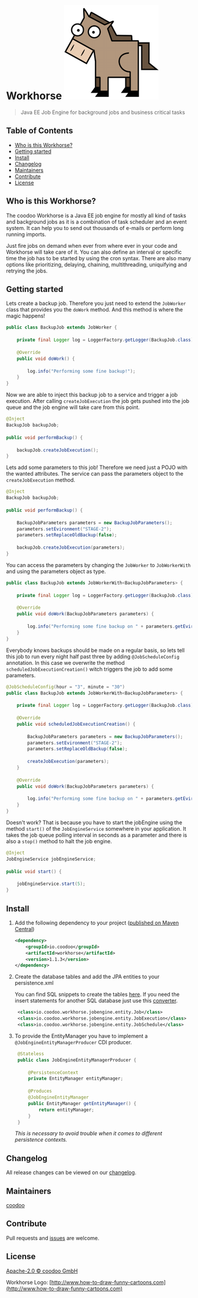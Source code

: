 [logo]: https://raw.githubusercontent.com/coodoo-io/workhorse/master/src/main/resources/workhorse.png "Workhorse: Java EE Job Engine for background jobs and business critical tasks"

# Workhorse ![alt text][logo]

> Java EE Job Engine for background jobs and business critical tasks

## Table of Contents

- [Who is this Workhorse?](#who-is-this-workhorse)
- [Getting started](#getting-started)
- [Install](#install)
- [Changelog](#changelog)
- [Maintainers](#maintainers)
- [Contribute](#contribute)
- [License](#license)


## Who is this Workhorse?

The coodoo Workhorse is a Java EE job engine for mostly all kind of tasks and background jobs as it is a combination of task scheduler and an event system. It can help you to send out thousands of e-mails or perform long running imports.

Just fire jobs on demand when ever from where ever in your code and Workhorse will take care of it. You can also define an interval or specific time the job has to be started by using the cron syntax. There are also many options like prioritizing, delaying, chaining, multithreading, uniquifying and retrying the jobs. 

## Getting started

Lets create a backup job. Therefore you just need to extend the `JobWorker` class that provides you the `doWork` method. And this method is where the magic happens!

```java
public class BackupJob extends JobWorker {

    private final Logger log = LoggerFactory.getLogger(BackupJob.class);

    @Override
    public void doWork() {

        log.info("Performing some fine backup!");
    }
}
```

Now we are able to inject this backup job to a service and trigger a job execution. After calling `createJobExecution` the job gets pushed into the job queue and the job engine will take care from this point.

```java
@Inject
BackupJob backupJob;

public void performBackup() {

    backupJob.createJobExecution();
}
```

Lets add some parameters to this job! Therefore we need just a POJO with the wanted attributes.
The service can pass the parameters object to the `createJobExecution` method.

```java
@Inject
BackupJob backupJob;

public void performBackup() {

    BackupJobParameters parameters = new BackupJobParameters();
    parameters.setEvironment("STAGE-2");
    parameters.setReplaceOldBackup(false);

    backupJob.createJobExecution(parameters);
}
```

You can access the parameters by changing the `JobWorker` to `JobWorkerWith` and using the parameters object as type.

```java
public class BackupJob extends JobWorkerWith<BackupJobParameters> {

    private final Logger log = LoggerFactory.getLogger(BackupJob.class);

    @Override
    public void doWork(BackupJobParameters parameters) {

        log.info("Performing some fine backup on " + parameters.getEvironment());
    }
}
```

Everybody knows backups should be made on a regular basis, so lets tell this job to run every night half past three by adding `@JobScheduleConfig` annotation. In this case we overwrite the method `scheduledJobExecutionCreation()` witch triggers the job to add some parameters.

```java
@JobScheduleConfig(hour = "3", minute = "30")
public class BackupJob extends JobWorkerWith<BackupJobParameters> {

    private final Logger log = LoggerFactory.getLogger(BackupJob.class);

    @Override
    public void scheduledJobExecutionCreation() {

        BackupJobParameters parameters = new BackupJobParameters();
        parameters.setEvironment("STAGE-2");
        parameters.setReplaceOldBackup(false);

        createJobExecution(parameters);
    }

    @Override
    public void doWork(BackupJobParameters parameters) {

        log.info("Performing some fine backup on " + parameters.getEvironment());
    }
}
```

Doesn't work? That is because you have to start the jobEngine using the method `start()` of the `JobEngineService` somewhere in your application. It takes the job queue polling interval in seconds as a parameter and there is also a `stop()` method to halt the job engine.

```java
@Inject
JobEngineService jobEngineService;

public void start() {

    jobEngineService.start(5);
}
```


## Install

1. Add the following dependency to your project ([published on Maven Central](http://search.maven.org/#artifactdetails%7Cio.coodoo%7Cworkhorse%7C1.1.3%7Cjar))
   
   ```xml
   <dependency>
       <groupId>io.coodoo</groupId>
       <artifactId>workhorse</artifactId>
       <version>1.1.3</version>
   </dependency>
   ```
   
2. Create the database tables and add the JPA entities to your persistence.xml
   
   You can find SQL snippets to create the tables [here](https://github.com/coodoo-io/workhorse/tree/master/src/main/resources/sql). If you need the insert statements for another SQL database just use this [converter](http://www.sqlines.com/online).
   
   ```xml
    <class>io.coodoo.workhorse.jobengine.entity.Job</class>
    <class>io.coodoo.workhorse.jobengine.entity.JobExecution</class>
    <class>io.coodoo.workhorse.jobengine.entity.JobSchedule</class>
   ```
3. To provide the EntityManager you have to implement a `@JobEngineEntityManagerProducer` CDI producer.

   ```java
    @Stateless
    public class JobEngineEntityManagerProducer {
    
        @PersistenceContext
        private EntityManager entityManager;
    
        @Produces
        @JobEngineEntityManager
        public EntityManager getEntityManager() {
            return entityManager;
        }
    }
    ```
    *This is necessary to avoid trouble when it comes to different persistence contexts.*


## Changelog

All release changes can be viewed on our [changelog](./CHANGELOG.md).

## Maintainers

[coodoo](https://github.com/orgs/coodoo-io/people)

## Contribute

Pull requests and [issues](https://github.com/coodoo-io/workhorse/issues) are welcome.

## License

[Apache-2.0 © coodoo GmbH](./LICENSE)

Workhorse Logo: [http://www.how-to-draw-funny-cartoons.com](http://www.how-to-draw-funny-cartoons.com)
